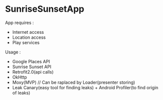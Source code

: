 # SunriseSunsetApp

App requires : 
- Internet access
- Location access
- Play services

Usage : 
- Google Places API
- Sunrise Sunset API
- Retrofit2.0(api calls) 
- OkHttp
- Moxy(MVP) // Can be raplaced by Loader(presenter storing)
- Leak Canary(easy tool for finding leaks) + Android Profiler(to find origin of leaks)

